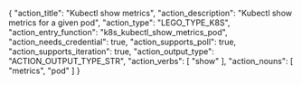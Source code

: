 {
"action_title": "Kubectl show metrics",
"action_description": "Kubectl show metrics for a given pod",
"action_type": "LEGO_TYPE_K8S",
"action_entry_function": "k8s_kubectl_show_metrics_pod",
"action_needs_credential": true,
"action_supports_poll": true,
"action_supports_iteration": true,
"action_output_type": "ACTION_OUTPUT_TYPE_STR",
"action_verbs": [
"show"
],
"action_nouns": [
"metrics", 
"pod"
]
}

